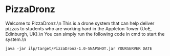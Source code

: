 # PizzaDronz
Welcome to PizzaDronz.\n
This is a drone system that can help deliver pizzas to students who are working hard in the Appleton Tower (UoE, Edinburgh, UK).\n
You can simply run the following code in cmd to start the system.\n
```
java -jar ilp/target/PizzaDronz-1.0-SNAPSHOT.jar YOURSERVER DATE 
```

